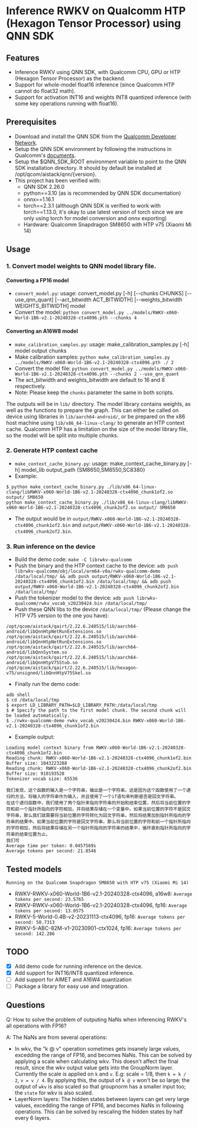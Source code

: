 # Inference RWKV on Qualcomm HTP (Hexagon Tensor Processor) using QNN SDK
## Features
- Inference RWKV using QNN SDK, with Qualcomm CPU, GPU or HTP (Hexagon Tensor Processor) as the backend.
- Support for whole-model float16 inference (since Qualcomm HTP cannot do float32 math).
- Support for activation INT16 and weights INT8 quantized inference (with some key operations running with float16).

## Prerequisites
- Download and install the QNN SDK from the [Qualcomm Developer Network](https://developer.qualcomm.com/software/qualcomm-ai-engine-direct-sdk).
- Setup the QNN SDK environment by following the instructions in Qualcomm's [documents](https://docs.qualcomm.com/bundle/publicresource/topics/80-63442-50/introduction.html).
- Setup the $QNN_SDK_ROOT environment variable to point to the QNN SDK installation directory. It should by default be installed at /opt/qcom/aistack/qnn/{version}.
- This project has been verified with:
    - QNN SDK 2.26.0
    - python==3.10 (as is recommended by QNN SDK documentation)
    - onnx==1.16.1
    - torch==2.3.1 (although QNN SDK is verified to work with torch==1.13.0, it's okay to use latest version of torch since we are only using torch for model conversion and onnx exporting)
    - Hardware: Qualcomm Snapdragon SM8650 with HTP v75 (Xiaomi Mi 14)

## Usage
### 1. Convert model weights to QNN model library file.
#### Converting a FP16 model
- `convert_model.py`: usage: convert_model.py [-h] [--chunks CHUNKS] [--use_qnn_quant] [--act_bitwidth ACT_BITWIDTH] [--weights_bitwidth WEIGHTS_BITWIDTH] model
- Convert the model: `python convert_model.py ../models/RWKV-x060-World-1B6-v2.1-20240328-ctx4096.pth --chunks 4`

#### Converting an A16W8 model
- `make_calibration_samples.py`: usage: make_calibration_samples.py [-h] model output chunks
- Make calibration samples: `python make_calibration_samples.py ../models/RWKV-x060-World-1B6-v2.1-20240328-ctx4096.pth ./ 2`
- Convert the model file: `python convert_model.py ../models/RWKV-x060-World-1B6-v2.1-20240328-ctx4096.pth --chunks 2 --use_qnn_quant`
- The act_bitwidth and weights_bitwidth are default to 16 and 8 respectively.
- Note: Please keep the `chunks` parameter the same in both scripts.

The outputs will be in ``lib/`` directory. The model library contains weights, as well as the functions to prepare the graph. This can either be called on device using libraries in ``lib/aarch64-android/``, or be prepared on the x86 host machine using ``lib/x86_64-linux-clang/`` to generate an HTP context cache. Qualcomm HTP has a limitation on the size of the model library file, so the model will be split into multiple chunks.

### 2. Generate HTP context cache
- `make_context_cache_binary.py`: usage: make_context_cache_binary.py [-h] model_lib output_path {SM8650,SM8550,SC8380}
- Example:
```
$ python make_context_cache_binary.py ./lib/x86_64-linux-clang/libRWKV-x060-World-1B6-v2.1-20240328-ctx4096_chunk1of2.so output/ SM8650
python make_context_cache_binary.py ./lib/x86_64-linux-clang/libRWKV-x060-World-1B6-v2.1-20240328-ctx4096_chunk2of2.so output/ SM8650
```
- The output would be in ``output/RWKV-x060-World-1B6-v2.1-20240328-ctx4096_chunk1of2.bin`` and ``output/RWKV-x060-World-1B6-v2.1-20240328-ctx4096_chunk2of2.bin``.

### 3. Run inference on the device
- Build the demo code: ``make -C librwkv-qualcomm``
- Push the binary and the HTP context cache to the device: ``adb push librwkv-qualcomm/obj/local/arm64-v8a/rwkv-qualcomm-demo /data/local/tmp/ && adb push output/RWKV-x060-World-1B6-v2.1-20240328-ctx4096_chunk1of2.bin /data/local/tmp/ && adb push output/RWKV-x060-World-1B6-v2.1-20240328-ctx4096_chunk2of2.bin /data/local/tmp/``
- Push the tokenizer model to the device: ``adb push librwkv-qualcomm/rwkv_vocab_v20230424.bin /data/local/tmp/``
- Push these QNN libs to the device `/data/local/tmp/` (Please change the HTP V75 version to the one you have):
```/opt/qcom/aistack/qairt/2.22.6.240515/lib/aarch64-android/libQnnHtp.so
/opt/qcom/aistack/qairt/2.22.6.240515/lib/aarch64-android/libQnnHtpNetRunExtensions.so
/opt/qcom/aistack/qairt/2.22.6.240515/lib/aarch64-android/libQnnHtpNetRunExtensions.so
/opt/qcom/aistack/qairt/2.22.6.240515/lib/aarch64-android/libQnnSystem.so
/opt/qcom/aistack/qairt/2.22.6.240515/lib/aarch64-android/libQnnHtpV75Stub.so
/opt/qcom/aistack/qairt/2.22.6.240515/lib/hexagon-v75/unsigned/libQnnHtpV75Skel.so
```
- Finally run the demo code:
```
adb shell
$ cd /data/local/tmp
$ export LD_LIBRARY_PATH=$LD_LIBRARY_PATH:/data/local/tmp
$ # Specify the path to the first model chunk. The second chunk will be loaded automatically.
$ ./rwkv-qualcomm-demo rwkv_vocab_v20230424.bin RWKV-x060-World-1B6-v2.1-20240328-ctx4096_chunk1of2.bin
```
- Example output:
```
Loading model context binary from RWKV-x060-World-1B6-v2.1-20240328-ctx4096_chunk1of2.bin
Reading chunk: RWKV-x060-World-1B6-v2.1-20240328-ctx4096_chunk1of2.bin
Buffer size: 1043223288
Reading chunk: RWKV-x060-World-1B6-v2.1-20240328-ctx4096_chunk2of2.bin
Buffer size: 910193528
Tokenizer vocab size: 65536

我们发现，这个函数的输入是一个字符串，输出是一个字符串，这是因为这个函数使用了一个递归的方法，将输入的字符串作为输入，并且使用了一个if语句来判断是否是回文字符串。
在这个递归函数中，我们使用了两个指针来指向字符串的开始和结束位置，然后将当前位置的字符和前一个指针所指向的字符相加，并将结果存储在一个变量中。如果当前位置的字符不是回文字符串，那么我们就需要将当前位置的字符转化为回文字符串，然后将结果加到指针所指向的字符串的结果中。如果当前位置的字符是回文字符串，那么将当前位置的字符和前一个指针所指向的字符相加，然后将结果存储在另一个指针所指向的字符串的结果中，循环直到指针所指向的字符串的结束位置为止。
我们可
Average time per token: 0.0457569s
Average tokens per second: 21.8546
```

## Tested models
```Running on the Qualcomm Snapdragon SM8650 with HTP v75 (Xiaomi Mi 14)```
- RWKV-RWKV-x060-World-1B6-v2.1-20240328-ctx4096, a16w8: ```Average tokens per second: 23.5765```
- RWKV-RWKV-x060-World-1B6-v2.1-20240328-ctx4096, fp16: ```Average tokens per second: 13.0575```
- RWKV-5-World-0.4B-v2-20231113-ctx4096, fp16: ```Average tokens per second: 50.7313```
- RWKV-5-ABC-82M-v1-20230901-ctx1024, fp16: ```Average tokens per second: 142.286```

## TODO
- [x] Add demo code for running inference on the device.
- [x] Add support for INT16/INT8 quantized inference.
- [ ] Add support for AIMET and A16W4 quantization
- [ ] Package a library for easy use and integration.

## Questions
Q: How to solve the problem of outputing NaNs when inferencing RWKV's all operations with FP16?

A: The NaNs are from several operations:
- In wkv, the "k @ v" operation sometimes gets insanely large values, excedding the range of FP16, and becomes NaNs. This can be solved by applying a scale when calculating wkv. This doesn't affect the final result, since the wkv output value gets into the GroupNorm layer. Currently the scale is applied on ``k`` and ``v``. E.g: scale = 1/8, then ``k = k / 2``, ``v = v / 4``. By applying this, the output of ``k @ v`` won't be so large; the output of ``wkv`` is also scaled so that groupnorm has a smaller input too; the ``state`` for wkv is also scaled.
- LayerNorm layers: The hidden states between layers can get very large values, excedding the range of FP16, and becomes NaNs in following operations. This can be solved by rescaling the hidden states by half every 6 layers.
